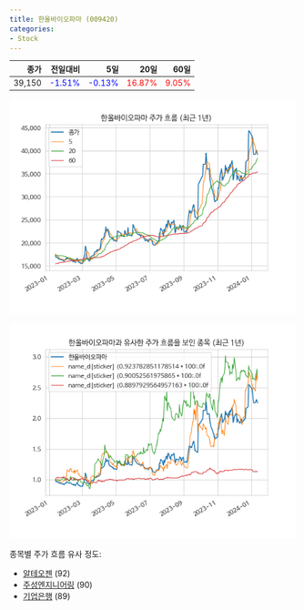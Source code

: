 ```yaml
---
title: 한올바이오파마 (009420)
categories:
- Stock
---
```


|종가|전일대비|5일|20일|60일|
|---:|-------:|--:|---:|---:|
|39,150|<span style="color: blue">-1.51%</span>|<span style="color: blue">-0.13%</span>|<span style="color: red">16.87%</span>|<span style="color: red">9.05%</span>|


<!-- more -->

![009420](/assets/images/stock/009420.png)

![009420](/assets/images/stock/009420_sim.png)

종목별 주가 흐름 유사 정도:
- [알테오젠](/stock/196170/) (92)
- [주성엔지니어링](/stock/036930/) (90)
- [기업은행](/stock/024110/) (89)